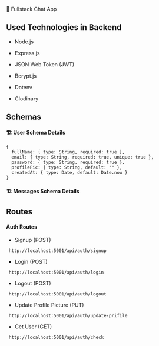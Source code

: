 💬 Fullstack Chat App

## Used Technologies in Backend

- Node.js

- Express.js

- JSON Web Token (JWT)

- Bcrypt.js

- Dotenv

- Clodinary

## Schemas

#### 🏗 User Schema Details

```
{
  fullName: { type: String, required: true },
  email: { type: String, required: true, unique: true },
  password: { type: String, required: true },
  profilePic: { type: String, default: "" },
  createdAt: { type: Date, default: Date.now }
}
```

#### 🏗 Messages Schema Details

## Routes

#### Auth Routes

- Signup (POST)

```
 http://localhost:5001/api/auth/signup
```

- Login (POST)

```
 http://localhost:5001/api/auth/login
```

- Logout (POST)

```
 http://localhost:5001/api/auth/logout
```

- Update Profile Picture (PUT)

```
 http://localhost:5001/api/auth/update-prifile
```

- Get User (GET)

```
 http://localhost:5001/api/auth/check
```

